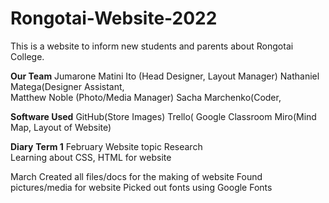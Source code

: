 # Rongotai-Website-2022

This is a website to inform new students and parents about Rongotai College. 

**Our Team**
Jumarone Matini Ito (Head Designer, Layout Manager)
Nathaniel Matega(Designer Assistant,  
Matthew Noble (Photo/Media Manager)
Sacha Marchenko(Coder, 

**Software Used**
GitHub(Store Images)
Trello(
Google Classroom
Miro(Mind Map, Layout of Website)

**Diary**
**Term 1**
February
Website topic
Research  
Learning about CSS, HTML for website

March
Created all files/docs for the making of website
Found pictures/media for website
Picked out fonts using Google Fonts

